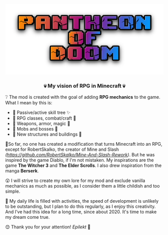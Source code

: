 <img src="src/main/pantheon-of-doom-30-12-2023.png" alt="logo">
<h3 align="center">💀 My vision of RPG in Minecraft 💀</h3>

❔ The mod is created with the goal of adding **RPG mechanics** to the game. What I mean by this is:

- 🔵 Passive/active skill tree ✨
- 🔵 RPG classes, combat/craft 🔨
- 🔵 Weapons, armor, magic 🏹
- 🔵 Mobs and bosses 🎃
- 🔵 New structures and buildings 🧱
  
🔮So far, no one has created a modification that turns Minecraft into an RPG, except for RobertSkalko, the creator of Mine and Slash _(https://github.com/RobertSkalko/Mine-And-Slash-Rework)_. But he was inspired by the game Diablo, if I'm not mistaken. My inspirations are the game **The Witcher 3** and **The Elder Scrolls**. I also drew inspiration from the manga **Berserk**.

😲 I will strive to create my own lore for my mod and exclude vanilla mechanics as much as possible, as I consider them a little childish and too simple.

🤡 My daily life is filled with activities, the speed of development is unlikely to be outstanding, but I plan to do this regularly, as I enjoy this creativity. And I’ve had this idea for a long time, since about 2020. It's time to make my dream come true.


😊 Thank you for your attention!  _Epilekt_ 💩
